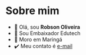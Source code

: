 # Sobre mim
- 👋 Olá, sou **Robson Oliveira**
- 👀 Sou Embaixador Edutech
- :checkered_flag: Moro em Maringá
- :heavy_check_mark: Meu contato é [e-mail](robson.lemes@escola.pr.gov.br)
